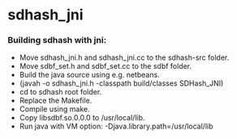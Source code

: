 sdhash_jni
==========

### Building sdhash with jni:

- Move sdhash_jni.h and sdhash_jni.cc to the sdhash-src folder.
- Move sdbf_set.h and sdbf_set.cc to the sdbf folder.
- Build the java source using e.g. netbeans.
- (javah -o sdhash_jni.h -classpath build/classes SDHash_JNI)
- cd to sdhash root folder.
- Replace the Makefile.
- Compile using make.
- Copy libsdbf.so.0.0.0 to /usr/local/lib.
- Run java with VM option: -Djava.library.path=/usr/local/lib
